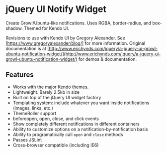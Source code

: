 # jQuery UI Notify Widget

Create Growl/Ubuntu-like notifications.  Uses RGBA, border-radius, and box-shadow. Themed for Kendo UI.

Revisions to use with Kendo UI by Gregory Alexander. See [https://www.gregoryalexander/blog/] for more information. Original documentation is at [http://www.erichynds.com/jquery/a-jquery-ui-growl-ubuntu-notification-widget/](http://www.erichynds.com/jquery/a-jquery-ui-growl-ubuntu-notification-widget/) for demos & documentation.

## Features
- Works with the major Kendo themes. 
- Lightweight.  Barely 2.5kb in size
- Built on top of the jQuery UI widget factory
- Templating system: include whatever you want inside notifications (images, links, etc.)
- ThemeRoller support
- beforeopen, open, close, and click events
- Show completely different notifications in different containers
- Ability to customize options on a notification-by-notification basis
- Ability to programatically call `open` and `close` methods
- Passes JSLint
- Cross-browser compatible (including IE6)
